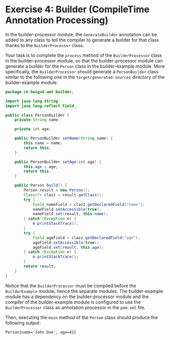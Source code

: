 # Exercise 4: Builder (CompileTime Annotation Processing)

In the builder-processor module, the `GenerateBuilder` annotation can be added to any class to tell the compiler to generate a builder for that class thanks to the `BuilderProcessor` class.

Your task is to complete the `process` method of the `BuilderProcessor` class in the builder-processor module, so that the builder-processor module can generate a builder for the `Person` class in the builder-example module.
More specifically, the `BuilderProcessor` should generate a `PersonBuilder` class similar to the following one in the `target/generated-sources` directory of the builder-example module:

```java
package ch.heigvd.amt.builder;

import java.lang.String;
import java.lang.reflect.Field;

public class PersonBuilder {
    private String name;

    private int age;

    public PersonBuilder setName(String name) {
        this.name = name;
        return this;
    }

    public PersonBuilder setAge(int age) {
        this.age = age;
        return this;
    }

    public Person build() {
        Person result = new Person();
        Class<?> clazz = result.getClass();
        try {
            Field nameField = clazz.getDeclaredField("name");
            nameField.setAccessible(true);
            nameField.set(result, this.name);
        } catch (Exception e) {
            e.printStackTrace();
        }
        try {
            Field ageField = clazz.getDeclaredField("age");
            ageField.setAccessible(true);
            ageField.set(result, this.age);
        } catch (Exception e) {
            e.printStackTrace();
        }
        return result;
    }
}
```

Notice that the `BuilderProcessor` must be compiled before the `BuilderExample` module, hence the separate modules.
The builder-example module has a dependency on the builder-processor module and the compiler of the builder-example module is configured to use the `BuilderProcessor` class as annotation processor in the `pom.xml` file.

Then, executing the `main` method of the `Person` class should produce the following output:

```
Person{name='John Doe', age=42}
```
